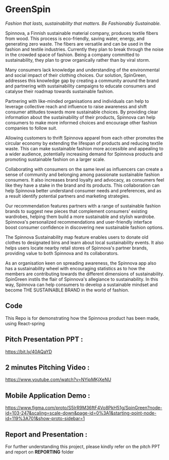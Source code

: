 # GreenSpin
_Fashion that lasts, sustainability that matters._
_Be Fashionably Sustainable._

Spinnova, a Finnish sustainable material company, produces textile fibers from wood. This process is eco-friendly, saving water, energy, and generating zero waste. The fibers are versatile and can be used in the fashion and textile industries. Currently they plan to break through the noise in the crowded space of fashion. Being a company committed to sustainability, they plan to grow organically rather than by viral storm.

Many consumers lack knowledge and understanding of the environmental and social impact of their clothing choices. Our solution, SpinGreen, addresses this knowledge gap by creating a community around the brand and partnering with sustainability campaigns to educate consumers and catalyse their roadmap towards sustainable fashion.

Partnering with like-minded organisations and individuals can help to leverage collective reach and influence to raise awareness and shift consumer attitudes towards more sustainable choices. By providing clear information about the sustainability of their products, Spinnova can help consumers to make more informed choices and encourage other fashion companies to follow suit.

Allowing customers to thrift Spinnova apparel from each other promotes the circular economy by extending the lifespan of products and reducing textile waste. This can make sustainable fashion more accessible and appealing to a wider audience, potentially increasing demand for Spinnova products and promoting sustainable fashion on a larger scale.

Collaborating with consumers on the same level as influencers can create a sense of community and belonging among passionate sustainable fashion consumers. It also increases brand loyalty and advocacy, as consumers feel like they have a stake in the brand and its products. This collaboration can help Spinnova better understand consumer needs and preferences, and as a result identify potential partners and marketing strategies.

Our recommendation features partners with a range of sustainable fashion brands to suggest new pieces that complement consumers' existing wardrobes, helping them build a more sustainable and stylish wardrobe. Spinnova's personalized recommendations and user-friendly interface boost consumer confidence in discovering new sustainable fashion options.

The Spinnova Sustainability map feature enables users to donate old clothes to designated bins and learn about local sustainability events. It also helps users locate nearby retail stores of Spinnova's partner brands, providing value to both Spinnova and its collaborators.

As an organisation keen on spreading awareness, the Spinnova app also has a sustainability wheel with encouraging statistics as to how the members are contributing towards the different dimensions of sustainability. SpinGreen instils the flair of Spinnova's allegiance to sustainability. In this way, Spinnova can help consumers to develop a sustainable mindset and become THE SUSTAINABLE BRAND in the world of fashion.


## Code
This Repo is for demonstrating how the Spinnova product has been made, using React-spring


## Pitch Presentation PPT :
https://bit.ly/40AQaYD 


## 2 minutes Pitching Video :
https://www.youtube.com/watch?v=NYipMKjXeNU 


## Mobile Application Demo :
https://www.figma.com/proto/S5IrR9M36ftF4Vo8PkH51g/SpinGreen?node-id=103-247&scaling=scale-down&page-id=0%3A1&starting-point-node-id=119%3A701&show-proto-sidebar=1  


## Report and Presentation :
For further understanding this project, please kindly refer on the pitch PPT and report on **REPORTING** folder


